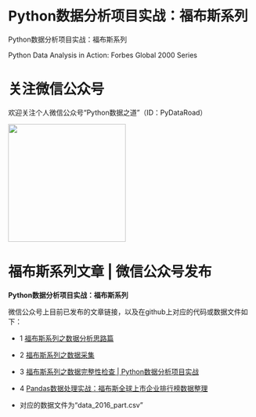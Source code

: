 # Python数据分析项目实战：福布斯系列

Python数据分析项目实战：福布斯系列

Python Data Analysis in Action: Forbes Global 2000 Series

# 关注微信公众号

欢迎关注个人微信公众号“Python数据之道”（ID：PyDataRoad）

<img src="http://oqb5ftrdh.bkt.clouddn.com/17-6-14/55662557.jpg" width="240" height="240"/>

# 福布斯系列文章 | 微信公众号发布

**Python数据分析项目实战：福布斯系列**

微信公众号上目前已发布的文章链接，以及在github上对应的代码或数据文件如下：

* 1 [福布斯系列之数据分析思路篇](http://mp.weixin.qq.com/s?__biz=MzI2NjY5NzI0NA==&mid=2247483983&idx=1&sn=949d01b3917605084e4aed47737b3260&chksm=ea8b6d3cddfce42aa3a5b9b4bfd7c5b71b04ee9f4cc43dab0ebb1dead18897920901d17180c5&scene=21#wechat_redirect)


* 2 [福布斯系列之数据采集](http://mp.weixin.qq.com/s?__biz=MzI2NjY5NzI0NA==&mid=2247483984&idx=1&sn=7ab4e0cfa75bb6fea553b9c4837d7283&chksm=ea8b6d23ddfce435f65b9a3a808d43bdeee3a1343a00ae6f70f98335a3604db02a60e40af72f&scene=21#wechat_redirect)


* 3 [福布斯系列之数据完整性检查 | Python数据分析项目实战](http://mp.weixin.qq.com/s?__biz=MzI2NjY5NzI0NA==&mid=2247484019&idx=1&sn=b75fa8c5378c90f20ee68f6439ef88b7&chksm=ea8b6d00ddfce41668c74233eb14e273b4310371a3755141773f397ec26ded4ffebb65026b1d&scene=21#wechat_redirect)


* 4 [Pandas数据处理实战：福布斯全球上市企业排行榜数据整理](http://mp.weixin.qq.com/s?__biz=MzI2NjY5NzI0NA==&mid=2247483960&idx=1&sn=4f3bc2b8f7dcbe7883c1493440c6daa4&chksm=ea8b6d4bddfce45d2c0d2de3561a7728b3b39b5914c2752ac9d255bbef95c4b995dd45892c97&scene=21#wechat_redirect)
* 对应的数据文件为“data_2016_part.csv”
